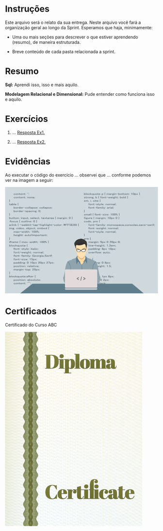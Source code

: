 # Instruções

Este arquivo será o relato da sua entrega. Neste arquivo você fará a organização geral ao longo da Sprint. Esperamos que haja, minimamente:

- Uma ou mais seções para descrever o que estiver aprendendo (resumo), de maneira estruturada.

- Breve conteúdo de cada pasta relacionada a sprint.

# Resumo

**Sql:** Aprendi isso, isso e mais aquilo.

**Modelagem Relacional e Dimensional:** Pude entender como funciona isso e aquilo.

# Exercícios


1. ...
[Resposta Ex1.](./Exercicios/ex1.sql)


2. ...
[Resposta Ex2.](./Exercicios/ex2.py)



# Evidências


Ao executar o código do exercício ... observei que ... conforme podemos ver na imagem a seguir:

![Evidencia 1](./Evidencias/sample.webp)


# Certificados


Certificado do Curso ABC

![Curso ABC](./Certificados/sample.png)


